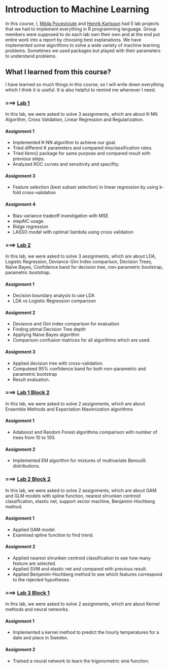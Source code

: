 # Introduction to Machine Learning

In this course, I, [Milda Poceviciute](https://github.com/poceviciute) and [Henrik Karlsson](https://github.com/henkar91) had 5 lab projects that we had to implement everything in R programming language. Group members were supposed to do each lab own their own and at the end put entire work into a report by choosing best explanations. We have implemented some algorithms to solve a wide variety of machine learning problems. Sometimes we used packages but played with their parameters to understand problems.

## What I learned from this course?

I have learned so much things in this course, so I will write down everything which I think it is useful. It is also helpful to remind me whenever I need.

### ===> [Lab 1](ML_Lab1_Group/)
In this lab, we were asked to solve 3 assignments, which are about K-NN Algorithm, Cross Validation, Linear Regression and Regularization.

#### Assignment 1
- Implemented K-NN algorithm to achieve our goal. 
- Tried different K parameters and compared misclassification rates.
- Tried kknn() package for same purpose and compared result with previous steps.
- Analyzed ROC curves and sensitivity and specifity.

#### Assignment 3
- Feature selection (best subset selection) in linear regression by using k-fold cross-validation

#### Assignment 4
- Bias-variance tradeoff investigation with MSE
- stepAIC usage.
- Ridge regression
- LASSO model with optimal \lambda using cross validation

### ===> [Lab 2](ML_Lab2_Group/)
In this lab, we were asked to solve 3 assignments, which are about LDA, Logistic Regression, Deviance-Gini Index comparison, Decision Trees, Naive Bayes, Confidence band for decision tree, non-parametric bootstrap, parametric bootstrap.

#### Assignment 1
- Decision boundary analysis to use LDA
- LDA vs Logistic Regression comparison

#### Assignment 2
- Deviance and Gini index comparison for evaluation
- Finding ptimal Decision Tree depth
- Appliyng Naive Bayes algorithm
- Comparison confusion matrices for all algorithms which are used.

#### Assignment 3
- Applied decision tree with cross-validation.
- Computeed 95% confidence band for both non-parametric and parametric bootstrap
- Result evaluation.

### ===> [Lab 1 Block 2](ML_Lab1_Block2_Group/)
In this lab, we were asked to solve 2 assignments, which are about Ensemble Methods and Expectation Maximization algorithms

#### Assignment 1
- Adaboost and Random Forest algorithms comparison with number of trees from 10 to 100.

#### Assignment 2
- Implemented EM algorithm for mixtures of multivariate Benouilli distributions.


### ===> [Lab 2 Block 2](ML_Lab2_Block2_Group/)
In this lab, we were asked to solve 2 assignments, which are about GAM and GLM models with spline function, nearest shrunken centroid classification, elastic net, support vector machine, Benjamini-Hochberg method.

#### Assignment 1
- Applied GAM model.
- Examined spline function to find trend.

#### Assignment 2
- Applied nearest shrunken centroid classification to see how many feature are selected.
- Applied SVM and elastic net and compared with previous result.
- Applied Benjamini-Hochberg method to see which features correspond to the rejected hypotheses.


### ===> [Lab 3 Block 1](ML_Lab3_Block1_Group/)
In this lab, we were asked to solve 2 assignments, which are about Kernel methods and neural networks.

#### Assignment 1
- Implemented a kernel method to predict the hourly temperatures for a date and place in Sweden.

#### Assignment 2
- Trained a neural network to learn the trigonometric sine function.
